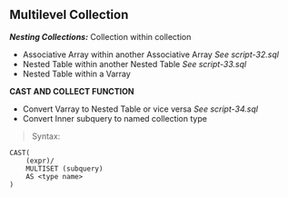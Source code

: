 ## Multilevel Collection
***Nesting Collections:*** Collection within collection
- Associative Array within another Associative Array
*See script-32.sql*
- Nested Table within another Nested Table
*See script-33.sql*
- Nested Table within a Varray

**CAST AND COLLECT FUNCTION**
- Convert Varray to Nested Table or vice versa
*See script-34.sql*
- Convert Inner subquery to named collection type
> Syntax:
```
CAST(
    (expr)/
    MULTISET (subquery)
    AS <type name>
)
```